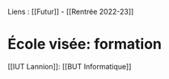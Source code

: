 Liens : [[Futur]] - [[Rentrée 2022-23]]
# École visée: formation
[[IUT Lannion]]: [[BUT Informatique]]
